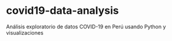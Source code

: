 # covid19-data-analysis
Análisis exploratorio de datos COVID-19 en Perú usando Python y visualizaciones
